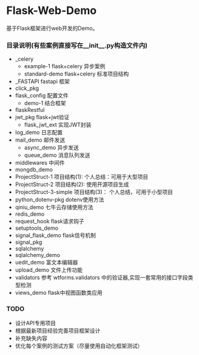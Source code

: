 # Flask-Web-Demo
基于Flask框架进行web开发的Demo。

### 目录说明(有些案例直接写在__init__.py构造文件内)
- _celery
    - example-1 flask+celery 异步案例
    - standard-demo flask+celery 标准项目结构
- _FASTAPI fastapi 框架
- click_pkg
- flask_config 配置文件
    - demo-1 结合框架
- flaskRestful
- jwt_pkg   flask+jwt验证
    - flask_jwt_ext 实现JWT封装
- log_demo 日志配置
- mail_demo 邮件发送
    - async_demo 异步发送
    - queue_demo 消息队列发送
- middlewares 中间件
- mongdb_demo
- ProjectStruct-1 项目结构(1): 个人总结：可用于大型项目
- ProjectStruct-2 项目结构(2): 使用开源项目生成
- ProjectStruct-3-simple 项目结构(3)： 个人总结，可用于小型项目
- python_dotenv-pkg dotenv使用方法
- qiniu_demo 七牛云存储使用方法
- redis_demo
- request_hook  flask请求钩子
- setuptools_demo
- signal_flask_demo flask信号机制
- signal_pkg
- sqlalchemy
- sqlalchemy_demo
- uedit_demo 富文本编辑器
- upload_demo 文件上传功能
- validators 参考 wtforms.validators 中的验证器,实现一套常用的接口字段类型检测
- views_demo flask中视图函数类应用

### TODO 
- 设计API专用项目
- 根据最新项目经验完善项目框架设计
- 补充缺失内容
- 优化每个案例的测试方案（尽量使用自动化框架测试）

